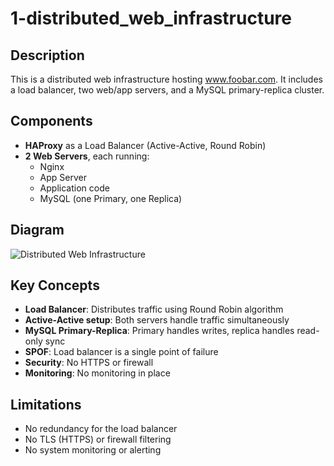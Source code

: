 # 1-distributed_web_infrastructure

## Description

This is a distributed web infrastructure hosting www.foobar.com. It includes a load balancer, two web/app servers, and a MySQL primary-replica cluster.

## Components
- **HAProxy** as a Load Balancer (Active-Active, Round Robin)
- **2 Web Servers**, each running:
  - Nginx
  - App Server
  - Application code
  - MySQL (one Primary, one Replica)

## Diagram
![Distributed Web Infrastructure](./1-distributed_web_infrastructure.png)

## Key Concepts
- **Load Balancer**: Distributes traffic using Round Robin algorithm
- **Active-Active setup**: Both servers handle traffic simultaneously
- **MySQL Primary-Replica**: Primary handles writes, replica handles read-only sync
- **SPOF**: Load balancer is a single point of failure
- **Security**: No HTTPS or firewall
- **Monitoring**: No monitoring in place

## Limitations
- No redundancy for the load balancer
- No TLS (HTTPS) or firewall filtering
- No system monitoring or alerting